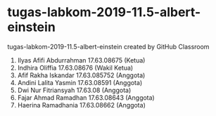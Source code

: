 # tugas-labkom-2019-11.5-albert-einstein
tugas-labkom-2019-11.5-albert-einstein created by GitHub Classroom
1. Ilyas Afifi Abdurrahman 17.63.08675 (Ketua) 
2. Indhira Oliffia 17.63.08676 (Wakil Ketua)
3. Afif Rakha Iskandar 17.63.085752 (Anggota)
4. Andini Lalita Yasmin 17.63.08591 (Anggota)
5. Dwi Nur Fitriansyah 17.63.08 (Anggota)
6. Fajar Ahmad Ramadhan 17.63.08643 (Anggota)
7. Haerina Ramadhania 17.63.08662 (Anggota)
